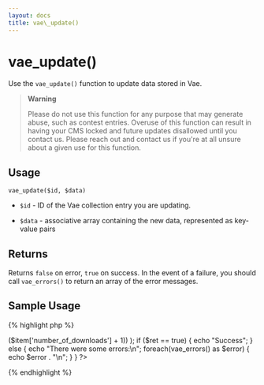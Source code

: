 ```yaml
---
layout: docs
title: vae\_update()
---
```


# vae\_update()

Use the `vae_update()` function to update data stored in Vae.

> **Warning**
>
> Please do not use this function for any purpose that may generate
> abuse, such as contest entries. Overuse of this function can result in
> having your CMS locked and future updates disallowed until you contact
> us. Please reach out and contact us if you're at all unsure about a
> given use for this function.

## Usage

`vae_update($id, $data)`

-   `$id` - ID of the Vae collection entry you are updating.

-   `$data` - associative array containing the new data, represented as
    key-value pairs

## Returns

Returns `false` on error, `true` on success. In the event of a failure,
you should call `vae_errors()` to return an array of the error messages.

## Sample Usage

{% highlight php %}
<?php
// Update number of downloads
$item = vae_find($_REQUEST['id']);
$ret = vae_update(
  $_REQUEST['id'], 
  array('number_of_downloads' => ($item['number_of_downloads'] + 1))
);
if ($ret == true) {
  echo "Success";
} else {
  echo "There were some errors:\n";
  foreach(vae_errors() as $error) {
    echo $error . "\n";
  }
}
?>
{% endhighlight %}
